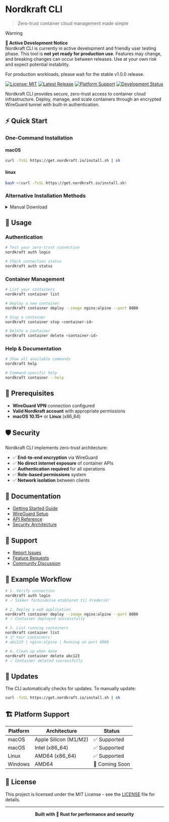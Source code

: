 # Nordkraft CLI

> Zero-trust container cloud management made simple

> [!WARNING]  
> **🚧 Active Development Notice**  
> Nordkraft CLI is currently in active development and friendly user testing phase. This tool is **not yet ready for production use**. Features may change, and breaking changes can occur between releases. Use at your own risk and expect potential instability.
> 
> For production workloads, please wait for the stable v1.0.0 release.

[![License: MIT](https://img.shields.io/badge/License-MIT-yellow.svg)](https://opensource.org/licenses/MIT)
[![Latest Release](https://img.shields.io/github/v/release/ft-karlsson/nordkraft-io)](https://github.com/ft-karlsson/nordkraft-io/releases/latest)
[![Platform Support](https://img.shields.io/badge/platform-macOS%20%7C%20Linux-lightgrey)](https://github.com/ft-karlsson/nordkraft-io/releases/latest)
[![Development Status](https://img.shields.io/badge/status-alpha-orange)](https://github.com/ft-karlsson/nordkraft-io)

Nordkraft CLI provides secure, zero-trust access to container cloud infrastructure. Deploy, manage, and scale containers through an encrypted WireGuard tunnel with built-in authentication.

## ⚡ Quick Start

### One-Command Installation
#### macOS
```bash
curl -fsSL https://get.nordkraft.io/install.sh | sh
```

#### linux
```bash
bash <(curl -fsSL https://get.nordkraft.io/install.sh)
```

### Alternative Installation Methods

<details>
<summary>Manual Download</summary>

Download the binary for your platform from the [latest release](https://github.com/ft-karlsson/nordkraft-io/releases/latest):

- **macOS (Apple Silicon)**: `nordkraft-darwin-arm64.tar.gz`
- **macOS (Intel)**: `nordkraft-darwin-amd64.tar.gz` 
- **Linux (AMD64)**: `nordkraft-linux-amd64.tar.gz`

```bash
# Extract and install
tar -xzf nordkraft-*.tar.gz
sudo mv nordkraft /usr/local/bin/
```

</details>

## 🚀 Usage

### Authentication

```bash
# Test your zero-trust connection
nordkraft auth login

# Check connection status
nordkraft auth status
```

### Container Management

```bash
# List your containers
nordkraft container list

# Deploy a new container
nordkraft container deploy --image nginx:alpine --port 8080

# Stop a container
nordkraft container stop <container-id>

# Delete a container
nordkraft container delete <container-id>
```

### Help & Documentation

```bash
# Show all available commands
nordkraft help

# Command-specific help
nordkraft container --help
```

## 🔧 Prerequisites

- **WireGuard VPN** connection configured
- **Valid Nordkraft account** with appropriate permissions
- **macOS 10.15+** or **Linux** (x86_64)

## 🛡️ Security

Nordkraft CLI implements zero-trust architecture:

- ✅ **End-to-end encryption** via WireGuard
- ✅ **No direct internet exposure** of container APIs
- ✅ **Authentication required** for all operations
- ✅ **Role-based permissions** system
- ✅ **Network isolation** between clients

## 📖 Documentation

- [Getting Started Guide](https://docs.nordkraft.io)
- [WireGuard Setup](https://docs.nordkraft.io/wireguard)
- [API Reference](https://docs.nordkraft.io/api)
- [Security Architecture](https://docs.nordkraft.io/security)

## 🐛 Support

- [Report Issues](https://github.com/ft-karlsson/nordkraft-io/issues)
- [Feature Requests](https://github.com/ft-karlsson/nordkraft-io/discussions)
- [Community Discussion](https://github.com/ft-karlsson/nordkraft-io/discussions)

## 📝 Example Workflow

```bash
# 1. Verify connection
nordkraft auth login
# ✓ Sikker forbindelse etableret til Frederik!

# 2. Deploy a web application
nordkraft container deploy --image nginx:alpine --port 8080
# ✓ Container deployed successfully

# 3. List running containers
nordkraft container list
# 📦 Your containers:
# abc123 | nginx:alpine | Running on port 8080

# 4. Clean up when done
nordkraft container delete abc123
# ✓ Container deleted successfully
```

## 🔄 Updates

The CLI automatically checks for updates. To manually update:

```bash
curl -fsSL https://get.nordkraft.io/install.sh | sh
```

## 🏗️ Platform Support

| Platform | Architecture | Status |
|----------|-------------|---------|
| macOS | Apple Silicon (M1/M2) | ✅ Supported |
| macOS | Intel (x86_64) | ✅ Supported |
| Linux | AMD64 (x86_64) | ✅ Supported |
| Windows | AMD64 | 🔄 Coming Soon |

## 📄 License

This project is licensed under the MIT License - see the [LICENSE](LICENSE) file for details.

---

<div align="center">
  <strong>Built with 🦀 Rust for performance and security</strong>
</div>
